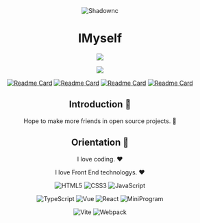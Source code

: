 <!--### Hi there 👋-->

<!--
**Shadownc/Shadownc** is a ✨ _special_ ✨ repository because its `README.md` (this file) appears on your GitHub profile.

Here are some ideas to get you started:

- 🔭 I’m currently working on ...
- 🌱 I’m currently learning ...
- 👯 I’m looking to collaborate on ...
- 🤔 I’m looking for help with ...
- 💬 Ask me about ...
- 📫 How to reach me: ...
- 😄 Pronouns: ...
- ⚡ Fun fact: ...
-->
<div align=center>
  <img src="https://avatars.githubusercontent.com/u/19424471?v=4" alt="Shadownc" />
  
  # IMyself

  ![](https://github.com/Shadownc/actions-checkin/blob/output/github-snake.svg)
  
  ![](https://komarev.com/ghpvc/?username=Shadownc&color=blue)
  
  [![Readme Card](https://github-readme-stats.vercel.app/api/pin/?username=Shadownc&repo=CYI-Service)](https://github.com/Shadownc/CYI-Service)
  [![Readme Card](https://github-readme-stats.vercel.app/api/pin/?username=Shadownc&repo=blogTS)](https://github.com/Shadownc/blogTS)
  [![Readme Card](https://github-readme-stats.vercel.app/api/pin/?username=Shadownc&repo=visit-monitor)](https://github.com/Shadownc/visit-monitor)
  [![Readme Card](https://github-readme-stats.vercel.app/api/pin/?username=Shadownc&repo=cf-image-hosting)](https://github.com/Shadownc/cf-image-hosting)
  
  ## Introduction :raised_hands:

  Hope to make more friends in open source projects. :eyes:

  ## Orientation :dart:

  I love coding. :heart:

  I love Front End technologys. :heart:

  <p>

  ![HTML5](https://img.shields.io/badge/-HTML5-red?logo=html5&logoColor=white)
  ![CSS3](https://img.shields.io/badge/-CSS3-blue?logo=css3&logoColor=white)
  ![JavaScript](https://img.shields.io/badge/-JavaScript-yellow?logo=javascript&logoColor=white)

  </p>

  <p>

  ![TypeScript](https://img.shields.io/badge/-TypeScript-blue?logo=typescript&logoColor=white)
  ![Vue](https://img.shields.io/badge/-Vue-34495e?logo=vue.js)
  ![React](https://img.shields.io/badge/-React-282c34?logo=react)
  ![MiniProgram](https://img.shields.io/badge/-MiniProgram-07c160?logo=wechat&logoColor=white)

  </p>

  <p>

  ![Vite](https://img.shields.io/badge/-Vite-646cff?logo=vite&logoColor=white)
  ![Webpack](https://img.shields.io/badge/-Webpack-1a6bac?logo=webpack)

  </p>
</div>
